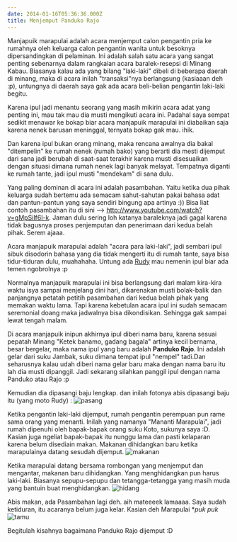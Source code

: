 ```yaml
---
date: 2014-01-16T05:36:36.000Z
title: Menjemput Panduko Rajo
---
```



Manjapuik marapulai adalah acara menjemput calon pengantin pria ke rumahnya oleh keluarga calon pengantin wanita untuk besoknya dipersandingkan di pelaminan. Ini adalah salah satu acara yang sangat penting sebenarnya dalam rangkaian acara baralek-resepsi di Minang Kabau. 
Biasanya kalau ada yang bilang "laki-laki" dibeli di beberapa daerah di minang, maka di acara inilah "transaksi"nya berlangsung (kasiaaan deh :p), untungnya di daerah saya gak ada acara beli-belian pengantin laki-laki begitu. 

Karena ipul jadi menantu seorang yang masih mikirin acara adat yang penting ini, mau tak mau dia musti mengikuti acara ini. Padahal saya sempat sedikit menawar ke bokap biar acara manjapuik marapulai ini diabaikan saja karena nenek barusan meninggal, ternyata bokap gak mau. ihik. 

Dan karena ipul bukan orang minang, maka rencana awalnya dia bakal "ditempelin" ke rumah nenek (rumah bako) yang berarti dia mesti dijemput dari sana jadi berubah di saat-saat terakhir karena musti disesuaikan dengan situasi dimana rumah nenek lagi banyak melayat. Tempatnya diganti ke rumah tante, jadi ipul musti "mendekam" di sana dulu. 

Yang paling dominan di acara ini adalah pasambahan. Yaitu ketika dua pihak keluarga sudah bertemu ada semacam sahut-sahutan pakai bahasa adat dan pantun-pantun yang saya sendiri bingung apa artinya :)) Bisa liat contoh pasambahan itu di sini --> http://www.youtube.com/watch?v=gMpSiIf6l-k. Jaman dulu sering loh katanya baraleknya jadi gagal karena tidak bagusnya proses penjemputan dan penerimaan dari kedua belah pihak. Serem ajaaa.

Acara manjapuik marapulai adalah "acara para laki-laki", jadi sembari ipul sibuk disodorin bahasa yang dia tidak mengerti itu di rumah tante, saya bisa tidur-tiduran dulu, muahahaha. Untung ada [Rudy](http://inirudy.wordpress.com/) mau nemenin ipul biar ada temen ngobrolnya :p

Normalnya manjapuik marapulai ini bisa berlangsung dari malam kira-kira waktu isya sampai menjelang dini hari, dikarenakan musti bolak-balik dan panjangnya petatah petitih pasambahan dari kedua belah pihak yang memakan waktu lama. Tapi karena kebetulan acara ipul ini sudah semacam seremonial doang maka jadwalnya bisa dikondisikan. Sehingga gak sampai lewat tengah malam. 

Di acara manjapuik inipun akhirnya ipul diberi nama baru, karena sesuai pepatah Minang "Ketek banamo, gadang bagala" artinya kecil bernama, besar bergelar,  maka nama ipul yang baru adalah **Panduko Rajo**. Ini adalah gelar dari suku Jambak, suku dimana tempat ipul "nempel" tadi.Dan seharusnya kalau udah diberi nama gelar baru maka dengan nama baru itu lah dia musti dipanggil. Jadi sekarang silahkan panggil ipul dengan nama Panduko atau Rajo :p

Kemudian dia dipasangi baju lengkap. dan inilah  fotonya abis dipasangi baju itu (yang moto Rudy) :
![pasang](https://pbs.twimg.com/media/BdEBVSVCcAAkTc1.jpg)

Ketika pengantin laki-laki dijemput, rumah pengantin perempuan pun rame sama orang yang menanti. Inilah yang namanya "Mananti Marapulai", jadi rumah dipenuhi oleh bapak-bapak orang suku Koto, sukunya saya :D. Kasian juga ngeliat bapak-bapak itu nunggu lama dan pasti kelaparan karena belum disediain makan. Makanan dihidangkan baru ketika marapulainya datang sesudah dijemput. 
![makanan](/img/uploads/P1019399_JPG.jpg)

Ketika marapulai datang bersama rombongan yang menjemput dan mengantar, makanan baru dihidangkan. Yang menghidangkan pun harus laki-laki. Biasanya sepupu-sepupu dan tetangga-tetangga yang masih muda yang bantuin buat menghidangkan. 
![hidang](/img/uploads/P1019393_JPG.jpg)

Abis makan, ada Pasambahan lagi deh. aih mateeeek lamaaaa. Saya sudah ketiduran, itu acaranya belum juga kelar. Kasian deh Marapulai **puk puk*
![tamu](/img/uploads/P1019406_JPG.jpg)

Begitulah kisahnya bagaimana Panduko Rajo dijemput :D